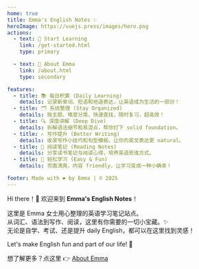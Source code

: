 ```yaml
---
home: true
title: Emma's English Notes ✨
heroImage: https://vuejs.press/images/hero.png
actions:
  - text: 🚀 Start Learning
    link: /get-started.html
    type: primary

  - text: 🌟 About Emma
    link: /about.html
    type: secondary

features:
  - title: 📚 每日积累 (Daily Learning)
    details: 记录新单词、短语和地道表达，让英语成为生活的一部分！
  - title: 🗂️ 系统整理 (Stay Organized)
    details: 按主题、难度分类，快速查找，随时复习，超高效！
  - title: 🔍 深度讲解 (Deep Dive)
    details: 拆解语法细节和易混点，帮你打下 solid foundation。
  - title: ✍️ 写作提升 (Better Writing)
    details: 收录写作小技巧和句型模板，让你的英文表达更 natural。
  - title: 📖 阅读笔记 (Reading Notes)
    details: 分享读书笔记与阅读心得，培养英语思维方式。
  - title: 🎈 轻松学习 (Easy & Fun)
    details: 页面清爽，内容 friendly，让学习变成一种小确幸！

footer: Made with ❤️ by Emma | © 2025
---
```


Hi there！👋 欢迎来到 **Emma's English Notes**！

这里是 Emma 女士用心整理的英语学习笔记站点。  
从词汇、语法到写作、阅读，这里有你需要的一切小宝藏。✨  
无论是自学、考试、还是提升 daily English，都可以在这里找到灵感！

Let's make English fun and part of our life! 🎉

想了解更多？点这里 👉 [About Emma][default-theme-home]

[default-theme-home]: /emma-notes/about.html
